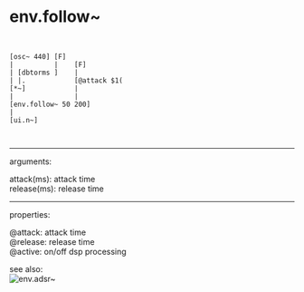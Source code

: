 # env.follow~

```


[osc~ 440] [F]
|          |    [F]
| [dbtorms ]    |
| |.            [@attack $1(
[*~]            |
|               |
[env.follow~ 50 200]
|
[ui.n~]

            
```
---
arguments:

attack(ms): 
            attack time<br>
release(ms): 
            release time<br>

---
properties:

@attack: attack
            time<br>
@release: 
            release time<br>
@active: on/off dsp
            processing<br>

see also:<br>
![env.adsr~]("img/object_env.adsr~.png")
